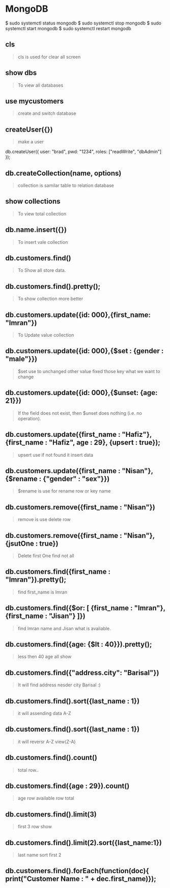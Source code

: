 # MongoDB


$ sudo systemctl status mongodb
$ sudo systemctl stop mongodb
$ sudo systemctl start mongodb
$ sudo systemctl restart mongodb


## cls

> cls is used for clear all screen

## show dbs

> To view all databases

## use mycustomers

> create and switch database

## createUser({})

> make a user

db.createUser({
    user: "brad",
    pwd: "1234",
    roles: ["readWrite", "dbAdmin"]
});

## db.createCollection(name, options)

> collection is samilar table to relation database

## show collections

> To view total collection

## db.name.insert({})

> To insert vale collection

## db.customers.find()

> To Show all store data.

## db.customers.find().pretty();

> To show collection more better

## db.customers.update({id: 000},{first_name: "Imran"})

> To Update value collection 

## db.customers.update({id: 000},{$set : {gender : "male"}})

> $set use to unchanged other value fixed those key what we want to change

## db.customers.update({id: 000},{$unset: {age: 21}})

> If the field does not exist, then $unset does nothing (i.e. no operation).

## db.customers.update({first_name : "Hafiz"},{first_name : "Hafiz", age : 29}, {upsert : true});

> upsert use if not found it insert data

## db.customers.update({first_name : "Nisan"},{$rename : {"gender" : "sex"}})

> $rename is use for rename row or key name

## db.customers.remove({first_name : "Nisan"})

> remove is use delete row

## db.customers.remove({first_name : "Nisan"},{jsutOne : true})

> Delete first One find not all

## db.customers.find({first_name : "Imran"}).pretty();

> find first_name is Imran

## db.customers.find({$or: [ {first_name : "Imran"}, {first_name : "Jisan"} ]})

> find Imran name and Jisan what is avaliable.

## db.customers.find({age: {$lt : 40}}).pretty();

> less then 40 age all show

## db.customers.find({"address.city": "Barisal"})

> It will find address nesder city Barisal :) 

## db.customers.find().sort({last_name : 1})

> it will assending data A-Z

## db.customers.find().sort({last_name : 1})

> it will reversr A-Z view(Z-A)

## db.customers.find().count()

> total row..

## db.customers.find({age : 29}).count()

> age row available row total

## db.customers.find().limit(3)

> first 3 row show

## db.customers.find().limit(2).sort({last_name:1})

> last name sort first 2

## db.customers.find().forEach(function(doc){ print("Customer Name : " + dec.first_name)});
